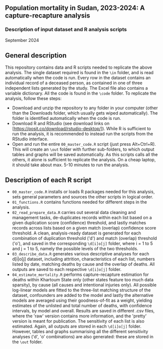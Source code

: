 ## Population mortality in Sudan, 2023-2024: A capture-recapture analysis
### Description of input dataset and R analysis scripts
September 2024

## General description
This repository contains data and R scripts needed to replicate the above analysis. The single dataset required is found in the `\in` folder, and is read automatically when the code is run. Every row in the dataset contains an individual record of a deceased person, as contained in one of three independent lists generated by the study. The Excel file also contains a variable dictionary. All the code is found in the `\code` folder. To replicate the analysis, follow these steps:
* Download and unzip the repository to any folder in your computer (other than the Downloads folder, which usually gets wiped automatically). The folder is identified automatically when the code is run.
* Download R and RStudio (see download links on [https://posit.co/download/rstudio-desktop/]). While R is sufficient to run the analysis, it is recommended to instead run the scripts from the RStudio interface.
* Open and run the entire `00_master_code.R` script (just press Alt+Ctrl+R). This will create an `\out` folder with further sub-folders, to which output tables and graphs will be saved automatically. As this scripts calls all the others, it alone is sufficient to replicate the analysis. On a cheap laptop, it should take about max. 5-10 minutes to run the analysis.

## Description of each R script
* `00_master_code.R` installs or loads R packages needed for this analysis, sets general parameters and sources the other scripts in logical order.
* `01_functions.R` contains functions needed for different steps in the analysis.
* `02_read_prepare_data.R` carries out several data cleaning and management tasks, de-duplicates records within each list based on a given duplication score (confidence) threshold, and lastly matches records across lists based on a given match (overlap) confidence score threshold. A clean, analysis-ready dataset is generated for each combination of duplication threshold ('d') and match (overlap) threshold ('o'), and saved in the corresponding `\d[i]o[j]` folder, where i = 1 to 5 and j = 1 to 5, namely the possible levels of the two thresholds.
* `03_describe_data.R` generates various descriptive analyses for each d[i]o[j] dataset, including attrition, characteristics of each list, numbers listed by date, matching deaths by cause and the overlap of deaths. All outputs are saved to each respective `\d[i]o[j]` folder.
* `04_estimate_mortality.R` performs capture-recapture estimation for deaths within Khartoum State only (other states feature too much data sparsity), by cause (all causes and intentional injuries only). All possible log-linear models are fitted to the three-list matching structure of the dataset, confounders are added to the model and lastly the alternative models are averaged using their goodness-of-fit as a weight, yielding estimates of the unlisted and total number of deaths, with confidence intervals, by model and overall. Results are saved in different .csv files, where the 'raw' version contains more information, and the 'pretty' version is meant for publication. The sensitivity of each list is also estimated. Again, all outputs are stored in each `\d[i]o[j]` folder. However, tables and graphs summarising all the different sensitivity analyses ('d', 'o' combinations) are also generated: these are stored in the `\out` folder.

